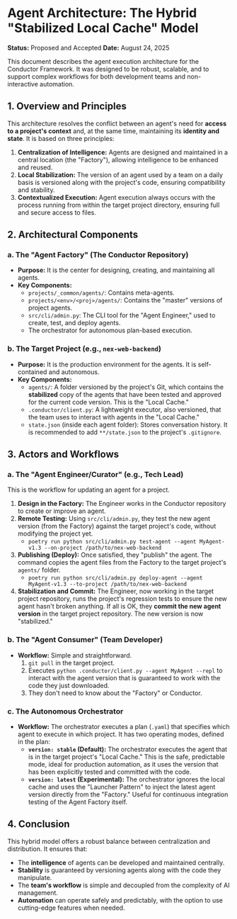 # Agent Architecture: The Hybrid "Stabilized Local Cache" Model

**Status:** Proposed and Accepted
**Date:** August 24, 2025

This document describes the agent execution architecture for the Conductor Framework. It was designed to be robust, scalable, and to support complex workflows for both development teams and non-interactive automation.

## 1. Overview and Principles

This architecture resolves the conflict between an agent's need for **access to a project's context** and, at the same time, maintaining its **identity and state**. It is based on three principles:

1.  **Centralization of Intelligence:** Agents are designed and maintained in a central location (the "Factory"), allowing intelligence to be enhanced and reused.
2.  **Local Stabilization:** The version of an agent used by a team on a daily basis is versioned along with the project's code, ensuring compatibility and stability.
3.  **Contextualized Execution:** Agent execution always occurs with the process running from within the target project directory, ensuring full and secure access to files.

## 2. Architectural Components

### a. The "Agent Factory" (The Conductor Repository)

-   **Purpose:** It is the center for designing, creating, and maintaining all agents.
-   **Key Components:**
    -   `projects/_common/agents/`: Contains meta-agents.
    -   `projects/<env>/<proj>/agents/`: Contains the "master" versions of project agents.
    -   `src/cli/admin.py`: The CLI tool for the "Agent Engineer," used to create, test, and deploy agents.
    -   The orchestrator for autonomous plan-based execution.

### b. The Target Project (e.g., `nex-web-backend`)

-   **Purpose:** It is the production environment for the agents. It is self-contained and autonomous.
-   **Key Components:**
    -   `agents/`: A folder versioned by the project's Git, which contains the **stabilized** copy of the agents that have been tested and approved for the current code version. This is the "Local Cache."
    -   `.conductor/client.py`: A lightweight executor, also versioned, that the team uses to interact with agents in the "Local Cache."
    -   `state.json` (inside each agent folder): Stores conversation history. It is recommended to add `**/state.json` to the project's `.gitignore`.

## 3. Actors and Workflows

### a. The "Agent Engineer/Curator" (e.g., Tech Lead)

This is the workflow for updating an agent for a project.

1.  **Design in the Factory:** The Engineer works in the Conductor repository to create or improve an agent.
2.  **Remote Testing:** Using `src/cli/admin.py`, they test the new agent version (from the Factory) against the target project's code, without modifying the project yet.
    -   `poetry run python src/cli/admin.py test-agent --agent MyAgent-v1.3 --on-project /path/to/nex-web-backend`
3.  **Publishing (Deploy):** Once satisfied, they "publish" the agent. The command copies the agent files from the Factory to the target project's `agents/` folder.
    -   `poetry run python src/cli/admin.py deploy-agent --agent MyAgent-v1.3 --to-project /path/to/nex-web-backend`
4.  **Stabilization and Commit:** The Engineer, now working in the target project repository, runs the project's regression tests to ensure the new agent hasn't broken anything. If all is OK, they **commit the new agent version** in the target project repository. The new version is now "stabilized."

### b. The "Agent Consumer" (Team Developer)

-   **Workflow:** Simple and straightforward.
    1.  `git pull` in the target project.
    2.  Executes `python .conductor/client.py --agent MyAgent --repl` to interact with the agent version that is guaranteed to work with the code they just downloaded.
    3.  They don't need to know about the "Factory" or Conductor.

### c. The Autonomous Orchestrator

-   **Workflow:** The orchestrator executes a plan (`.yaml`) that specifies which agent to execute in which project. It has two operating modes, defined in the plan:
    -   **`version: stable` (Default):** The orchestrator executes the agent that is in the target project's "Local Cache." This is the safe, predictable mode, ideal for production automation, as it uses the version that has been explicitly tested and committed with the code.
    -   **`version: latest` (Experimental):** The orchestrator ignores the local cache and uses the "Launcher Pattern" to inject the latest agent version directly from the "Factory." Useful for continuous integration testing of the Agent Factory itself.

## 4. Conclusion

This hybrid model offers a robust balance between centralization and distribution. It ensures that:
-   The **intelligence** of agents can be developed and maintained centrally.
-   **Stability** is guaranteed by versioning agents along with the code they manipulate.
-   The **team's workflow** is simple and decoupled from the complexity of AI management.
-   **Automation** can operate safely and predictably, with the option to use cutting-edge features when needed.